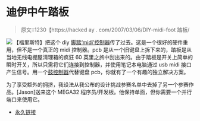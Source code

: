 # 迪伊中午踏板

> 原文::1230【https://hacked ay . com/2007/03/06/DIY-midi-foot 踏板/

![](../Images/88fa3b173038007d6fe1793c22af66f5.png)
【福里斯特】把这个 diy [脚踏‘midi’控制器](http://blog.myspace.com/index.cfm?fuseaction=blog.view&friendID=953540&blogID=237382481&MyToken=f46f3fa5-0afd-434e-ae22-9bcec29256f4)传了过去。这是一个很好的硬件重用，但不是一个真正的 midi 控制器。pcb 是从一个旧键盘上拆下来的，踏板是从当地无线电棚屋清理箱的疯狂 60 英里之旅中刮出来的。由于踏板是开关上简单的瞬时开关，所以只需将它们连接到控制器，并使用笔记本电脑通过 usb midi 接口产生信号。用一个[鼓控制器](http://www.edrum.info/)代替键盘 pcb，你就有了一个有趣的独立解决方案。

为了享受额外的拥挤，我设法从我公布的设计挑战参赛名单中去掉了另一个参赛作品。[Jason]送来这个 MEGA32 程序员/开发板。他保持单面，但你需要一个并行端口来使用它。

*   [永久链接](http://blog.myspace.com/index.cfm?fuseaction=blog.view&friendID=953540&blogID=237382481&MyToken=f46f3fa5-0afd-434e-ae22-9bcec29256f4)